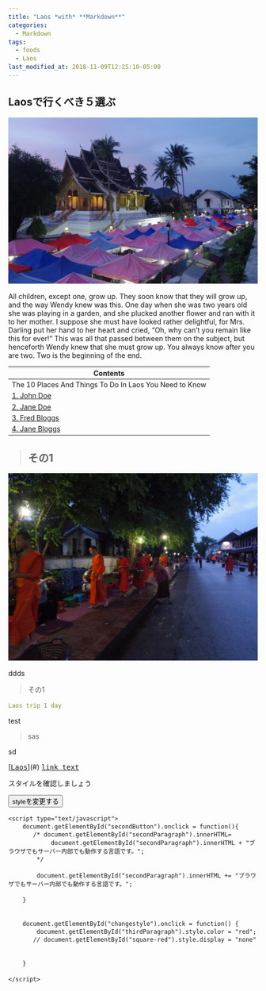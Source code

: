 ```yaml
---
title: "Laos *with* **Markdown**"
categories:
  - Markdown
tags:
  - foods
  - Laos
last_modified_at: 2018-11-09T12:25:10-05:00
---
```

## Laosで行くべき５選ぶ
<img src="/assets/images/Laostop.jpg" class="align-center" alt="" width="700">

All children, except one, grow up. They soon know that they will grow up, and the way Wendy knew was this. One day when she was two years old she was playing in a garden, and she plucked another flower and ran with it to her mother. I suppose she must have looked rather delightful, for Mrs. Darling put her hand to her heart and cried, “Oh, why can’t you remain like this for ever!” This was all that passed between them on the subject, but henceforth Wendy knew that she must grow up. You always know after you are two. Two is the beginning of the end.


| Contents        |
| --------         |
| The 10 Places And Things To Do In Laos You Need to Know |
|  [1. John Doe](#)    |         
|   [2. Jane Doe](#)    |         
|  [3. Fred Bloggs](#) |         
|  [4. Jane Bloggs](#) |                            |


> ## その1

<img src="/assets/images/IMGP1950.JPG" class="align-center" alt="" width="700">

ddds
> その1

```yaml
Laos trip 1 day
```


test

>sas

sd
 
[<kbd>[Laos](#)</kbd>](#)   <kbd><a href="url">link text</a></kbd>
<body>
    <p id="thirdParagraph">スタイルを確認しましょう</p>
    <button id="changestyle">styleを変更する</button>
    
    <script type="text/javascript">
        document.getElementById("secondButton").onclick = function(){
           /* document.getElementById("secondParagraph").innerHTML=
                document.getElementById("secondParagraph").innerHTML + "ブラウザでもサーバー内部でも動作する言語です。";
            */
            
            document.getElementById("secondParagraph").innerHTML += "ブラウザでもサーバー内部でも動作する言語です。";
            
        }
        
        
        document.getElementById("changestyle").onclick = function() {
            document.getElementById("thirdParagraph").style.color = "red";
           // document.getElementById("square-red").style.display = "none"
            
            
        }
        
    </script>
</body>
